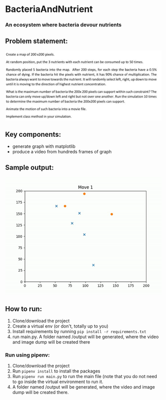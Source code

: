 # BacteriaAndNutrient
### An ecosystem where bacteria devour nutrients

## Problem statement:

![image](image.png)


## Key components:
- generate graph with matplotlib
- produce a video from hundreds frames of graph

## Sample output:

![image](sample-output.gif)

## How to run:
1. Clone/download the project
2. Create a virtual env (or don't, totally up to you)
3. Install requirements by running `pip install -r requirements.txt`
4. run main.py. A folder named /output will be generated, where the video and image dump will be created there

### Run using pipenv:
1. Clone/download the project
2. Run `pipenv install` to install the packages
3. Run `pipenv run main.py` to run the main file (note that you do not need to go inside the virtual environment to run it.
4. A folder named /output will be generated, where the video and image dump will be created there.
